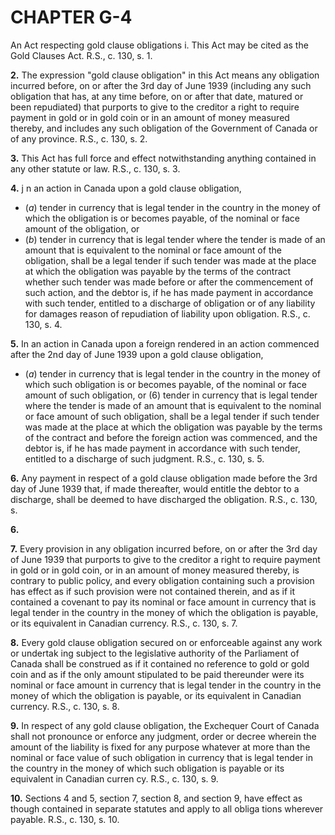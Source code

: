 
# CHAPTER G-4
An Act respecting gold clause obligations
i. This Act may be cited as the Gold
Clauses Act. R.S., c. 130, s. 1.

**2.** The expression "gold clause obligation"
in this Act means any obligation incurred
before, on or after the 3rd day of June 1939
(including any such obligation that has, at
any time before, on or after that date, matured
or been repudiated) that purports to give to
the creditor a right to require payment in
gold or in gold coin or in an amount of money
measured thereby, and includes any such
obligation of the Government of Canada or
of any province. R.S., c. 130, s. 2.

**3.** This Act has full force and effect
notwithstanding anything contained in any
other statute or law. R.S., c. 130, s. 3.

**4.** j n an action in Canada upon a gold
clause obligation,
  * (_a_) tender in currency that is legal tender
in the country in the money of which the
obligation is or becomes payable, of the
nominal or face amount of the obligation,
or
  * (_b_) tender in currency that is legal tender
where the tender is made of an amount that
is equivalent to the nominal or face amount
of the obligation,
shall be a legal tender if such tender was
made at the place at which the obligation was
payable by the terms of the contract whether
such tender was made before or after the
commencement of such action, and the debtor
is, if he has made payment in accordance
with such tender, entitled to a discharge of
obligation or of any liability for damages
reason of repudiation of liability upon
obligation. R.S., c. 130, s. 4.

**5.** In an action in Canada upon a foreign
rendered in an action commenced
after the 2nd day of June 1939 upon a gold
clause obligation,
  * (_a_) tender in currency that is legal tender
in the country in the money of which such
obligation is or becomes payable, of the
nominal or face amount of such obligation,
or
(6) tender in currency that is legal tender
where the tender is made of an amount that
is equivalent to the nominal or face amount
of such obligation,
shall be a legal tender if such tender was
made at the place at which the obligation was
payable by the terms of the contract and
before the foreign action was commenced, and
the debtor is, if he has made payment in
accordance with such tender, entitled to a
discharge of such judgment. R.S., c. 130, s. 5.

**6.** Any payment in respect of a gold clause
obligation made before the 3rd day of June
1939 that, if made thereafter, would entitle
the debtor to a discharge, shall be deemed to
have discharged the obligation. R.S., c. 130, s.

**6.**

**7.** Every provision in any obligation
incurred before, on or after the 3rd day of
June 1939 that purports to give to the creditor
a right to require payment in gold or in gold
coin, or in an amount of money measured
thereby, is contrary to public policy, and
every obligation containing such a provision
has effect as if such provision were not
contained therein, and as if it contained a
covenant to pay its nominal or face amount
in currency that is legal tender in the country
in the money of which the obligation is
payable, or its equivalent in Canadian
currency. R.S., c. 130, s. 7.

**8.** Every gold clause obligation secured on
or enforceable against any work or undertak
ing subject to the legislative authority of the
Parliament of Canada shall be construed as
if it contained no reference to gold or gold
coin and as if the only amount stipulated to
be paid thereunder were its nominal or face
amount in currency that is legal tender in the
country in the money of which the obligation
is payable, or its equivalent in Canadian
currency. R.S., c. 130, s. 8.

**9.** In respect of any gold clause obligation,
the Exchequer Court of Canada shall not
pronounce or enforce any judgment, order or
decree wherein the amount of the liability is
fixed for any purpose whatever at more than
the nominal or face value of such obligation
in currency that is legal tender in the country
in the money of which such obligation is
payable or its equivalent in Canadian curren
cy. R.S., c. 130, s. 9.

**10.** Sections 4 and 5, section 7, section 8,
and section 9, have effect as though contained
in separate statutes and apply to all obliga
tions wherever payable. R.S., c. 130, s. 10.
